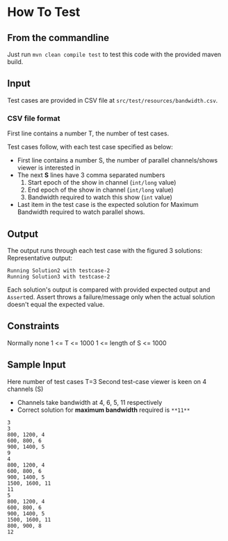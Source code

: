 # How To Test

## From the commandline
Just run `mvn clean compile test` to test this code with the provided maven build.

## Input
Test cases are provided in CSV file at `src/test/resources/bandwidth.csv`.

### CSV file format
First line contains a number T, the number of test cases.

Test cases follow, with each test case specified as below:
* First line contains a number S, the number of parallel channels/shows viewer is interested in
* The next **S** lines have 3 comma separated numbers 
  1. Start epoch of the show in channel (`int/long` value)
  2. End epoch of the show in channel (`int/long` value)
  3. Bandwidth required to watch this show (`int` value)
* Last item in the test case is the expected solution for Maximum Bandwidth required to watch parallel shows.

## Output
The output runs through each test case with the figured 3 solutions:
Representative output:
```
Running Solution2 with testcase-2
Running Solution3 with testcase-2
```
Each solution's output is compared with provided expected output and `Assert`ed.
Assert throws a failure/message only when the actual solution doesn't equal the expected value.

## Constraints
Normally none
1 <= T <= 1000
1 <= length of S <= 1000

## Sample Input
Here number of test cases T=3
Second test-case viewer is keen on 4 channels (S)
* Channels take bandwidth at 4, 6, 5, 11 respectively
* Correct solution for **maximum bandwidth** required is `**11**`
```
3
3
800, 1200, 4
600, 800, 6
900, 1400, 5
9
4
800, 1200, 4
600, 800, 6
900, 1400, 5
1500, 1600, 11
11
5
800, 1200, 4
600, 800, 6
900, 1400, 5
1500, 1600, 11
800, 900, 8
12
```
